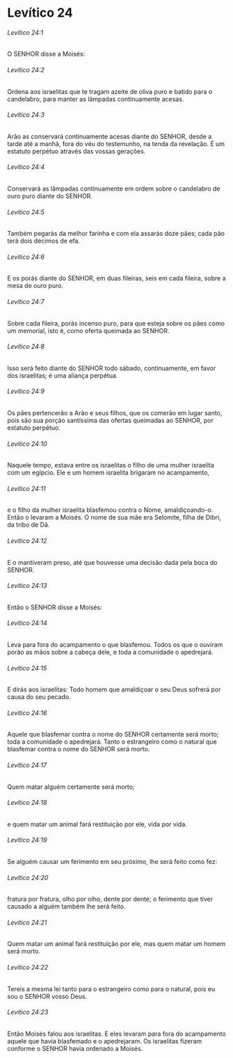 # Levítico 24

###### Levítico 24:1

O SENHOR disse a Moisés:

###### Levítico 24:2

Ordena aos israelitas que te tragam azeite de oliva puro e batido para o candelabro, para manter as lâmpadas continuamente acesas.

###### Levítico 24:3

Arão as conservará continuamente acesas diante do SENHOR, desde a tarde até a manhã, fora do véu do testemunho, na tenda da revelação. É um estatuto perpétuo através das vossas gerações.

###### Levítico 24:4

Conservará as lâmpadas continuamente em ordem sobre o candelabro de ouro puro diante do SENHOR.

###### Levítico 24:5

Também pegarás da melhor farinha e com ela assarás doze pães; cada pão terá dois décimos de efa.

###### Levítico 24:6

E os porás diante do SENHOR, em duas fileiras, seis em cada fileira, sobre a mesa de ouro puro.

###### Levítico 24:7

Sobre cada fileira, porás incenso puro, para que esteja sobre os pães como um memorial, isto é, como oferta queimada ao SENHOR.

###### Levítico 24:8

Isso será feito diante do SENHOR todo sábado, continuamente, em favor dos israelitas; é uma aliança perpétua.

###### Levítico 24:9

Os pães pertencerão a Arão e seus filhos, que os comerão em lugar santo, pois são sua porção santíssima das ofertas queimadas ao SENHOR, por estatuto perpétuo.

###### Levítico 24:10

Naquele tempo, estava entre os israelitas o filho de uma mulher israelita com um egípcio. Ele e um homem israelita brigaram no acampamento,

###### Levítico 24:11

e o filho da mulher israelita blasfemou contra o Nome, amaldiçoando-o. Então o levaram a Moisés. O nome de sua mãe era Selomite, filha de Dibri, da tribo de Dã.

###### Levítico 24:12

E o mantiveram preso, até que houvesse uma decisão dada pela boca do SENHOR.

###### Levítico 24:13

Então o SENHOR disse a Moisés:

###### Levítico 24:14

Leva para fora do acampamento o que blasfemou. Todos os que o ouviram porão as mãos sobre a cabeça dele, e toda a comunidade o apedrejará.

###### Levítico 24:15

E dirás aos israelitas: Todo homem que amaldiçoar o seu Deus sofrerá por causa do seu pecado.

###### Levítico 24:16

Aquele que blasfemar contra o nome do SENHOR certamente será morto; toda a comunidade o apedrejará. Tanto o estrangeiro como o natural que blasfemar contra o nome do SENHOR será morto.

###### Levítico 24:17

Quem matar alguém certamente será morto;

###### Levítico 24:18

e quem matar um animal fará restituição por ele, vida por vida.

###### Levítico 24:19

Se alguém causar um ferimento em seu próximo, lhe será feito como fez:

###### Levítico 24:20

fratura por fratura, olho por olho, dente por dente; o ferimento que tiver causado a alguém também lhe será feito.

###### Levítico 24:21

Quem matar um animal fará restituição por ele, mas quem matar um homem será morto.

###### Levítico 24:22

Tereis a mesma lei tanto para o estrangeiro como para o natural, pois eu sou o SENHOR vosso Deus.

###### Levítico 24:23

Então Moisés falou aos israelitas. E eles levaram para fora do acampamento aquele que havia blasfemado e o apedrejaram. Os israelitas fizeram conforme o SENHOR havia ordenado a Moisés.

